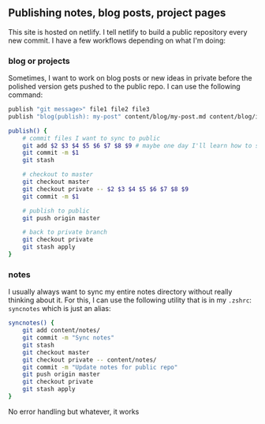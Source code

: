 ---
---
## Publishing notes, blog posts, project pages

This site is hosted on netlify. I tell netlify to build a public repository every new commit. I have a few workflows depending on what I'm doing:

### blog or projects
Sometimes, I want to work on blog posts or new ideas in private before the polished version gets pushed to the public repo. I can use the following command:

```bash
publish "git message>" file1 file2 file3
publish "blog(publish): my-post" content/blog/my-post.md content/blog/image.png
```

```bash
publish() {
    # commit files I want to sync to public
    git add $2 $3 $4 $5 $6 $7 $8 $9 # maybe one day I'll learn how to slice args in bash lol
    git commit -m $1
    git stash

    # checkout to master
    git checkout master
    git checkout private -- $2 $3 $4 $5 $6 $7 $8 $9
    git commit -m $1

    # publish to public
    git push origin master

    # back to private branch
    git checkout private
    git stash apply
}
```
### notes
I usually always want to sync my entire notes directory without really thinking about it. For this, I can use the following utility that is in my `.zshrc`:
`syncnotes` which is just an alias:
```bash
syncnotes() {
    git add content/notes/
    git commit -m "Sync notes"
    git stash
    git checkout master
    git checkout private -- content/notes/
    git commit -m "Update notes for public repo"
    git push origin master
    git checkout private
    git stash apply
}
```
No error handling but whatever, it works